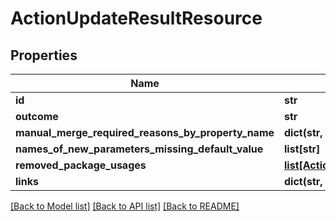 # ActionUpdateResultResource

## Properties
Name | Type | Description | Notes
------------ | ------------- | ------------- | -------------
**id** | **str** |  | [optional] 
**outcome** | **str** |  | [optional] 
**manual_merge_required_reasons_by_property_name** | **dict(str, list[str])** |  | [optional] 
**names_of_new_parameters_missing_default_value** | **list[str]** |  | [optional] 
**removed_package_usages** | [**list[ActionUpdateRemovedPackageUsage]**](ActionUpdateRemovedPackageUsage.md) |  | [optional] 
**links** | **dict(str, str)** |  | [optional] 

[[Back to Model list]](../README.md#documentation-for-models) [[Back to API list]](../README.md#documentation-for-api-endpoints) [[Back to README]](../README.md)

